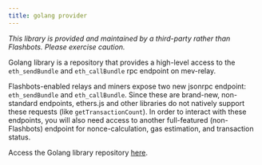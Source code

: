 ```yaml
---
title: golang provider
---
```

_This library is provided and maintained by a third-party rather than Flashbots. Please exercise caution._

Golang library is a repository that provides a high-level access to the `eth_sendBundle` and `eth_callBundle` rpc endpoint on mev-relay.

Flashbots-enabled relays and miners expose two new jsonrpc endpoint: `eth_sendBundle` and `eth_callBundle`. Since these are brand-new, non-standard endpoints, ethers.js and other libraries do not natively support these requests (like `getTransactionCount`). In order to interact with these endpoints, you will also need access to another full-featured (non-Flashbots) endpoint for nonce-calculation, gas estimation, and transaction status.

Access the Golang library repository [here](https://github.com/cryptoriums/flashbot).
